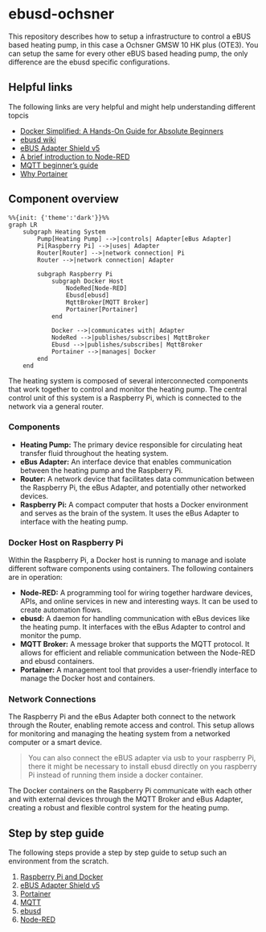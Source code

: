 # ebusd-ochsner

This repository describes how to setup a infrastructure to control a eBUS based heating pump, in this case a Ochsner GMSW 10 HK plus (OTE3). You can setup the same for every other eBUS based heading pump, the only difference are the ebusd specific configurations.

## Helpful links

The following links are very helpful and might help understanding different topcis

- [Docker Simplified: A Hands-On Guide for Absolute Beginners](https://www.freecodecamp.org/news/docker-simplified-96639a35ff36/)
- [ebusd wiki](https://github.com/john30/ebusd/wiki)
- [eBUS Adapter Shield v5](https://adapter.ebusd.eu/v5/)
- [A brief introduction to Node-RED](https://noderedguide.com/nr-lecture-1/)
- [MQTT beginner’s guide](https://www.u-blox.com/en/blogs/insights/mqtt-beginners-guide#:~:text=MQTT%20is%20a%20publish%2Dand,topics%20handled%20by%20a%20broker.)
- [Why Portainer](https://www.portainer.io/why-portainer)

## Component overview

```mermaid
%%{init: {'theme':'dark'}}%%
graph LR  
    subgraph Heating System  
        Pump[Heating Pump] -->|controls| Adapter[eBus Adapter]  
        Pi[Raspberry Pi] -->|uses| Adapter  
        Router[Router] -->|network connection| Pi  
        Router -->|network connection| Adapter  
  
        subgraph Raspberry Pi  
            subgraph Docker Host  
                NodeRed[Node-RED]  
                Ebusd[ebusd]  
                MqttBroker[MQTT Broker]  
                Portainer[Portainer]  
            end  
  
            Docker -->|communicates with| Adapter  
            NodeRed -->|publishes/subscribes| MqttBroker  
            Ebusd -->|publishes/subscribes| MqttBroker  
            Portainer -->|manages| Docker  
        end  
    end  

```

The heating system is composed of several interconnected components that work together to control and monitor the heating pump. The central control unit of this system is a Raspberry Pi, which is connected to the network via a general router.

### Components

- **Heating Pump:** The primary device responsible for circulating heat transfer fluid throughout the heating system.
- **eBus Adapter:** An interface device that enables communication between the heating pump and the Raspberry Pi.
- **Router:** A network device that facilitates data communication between the Raspberry Pi, the eBus Adapter, and potentially other networked devices.
- **Raspberry Pi:** A compact computer that hosts a Docker environment and serves as the brain of the system. It uses the eBus Adapter to interface with the heating pump.

### Docker Host on Raspberry Pi

Within the Raspberry Pi, a Docker host is running to manage and isolate different software components using containers. The following containers are in operation:

- **Node-RED:** A programming tool for wiring together hardware devices, APIs, and online services in new and interesting ways. It can be used to create automation flows.
- **ebusd:** A daemon for handling communication with eBus devices like the heating pump. It interfaces with the eBus Adapter to control and monitor the pump.
- **MQTT Broker:** A message broker that supports the MQTT protocol. It allows for efficient and reliable communication between the Node-RED and ebusd containers.
- **Portainer:** A management tool that provides a user-friendly interface to manage the Docker host and containers.

### Network Connections

The Raspberry Pi and the eBus Adapter both connect to the network through the Router, enabling remote access and control. This setup allows for monitoring and managing the heating system from a networked computer or a smart device.
>You can also connect the eBUS adapter via usb to your raspberry Pi, there it might be necessary to install ebusd directly on you raspberry Pi instead of running them inside a docker container.

The Docker containers on the Raspberry Pi communicate with each other and with external devices through the MQTT Broker and eBus Adapter, creating a robust and flexible control system for the heating pump.

## Step by step guide

The following steps provide a step by step guide to setup such an environment from the scratch.

1) [Raspberry Pi and Docker](./docs/raspberry_pi_docker.md)
2) [eBUS Adapter Shield v5](./docs/ebus_adapter.md)
3) [Portainer](./docs/portainer.md)
4) [MQTT](./docs/mqtt.md)
5) [ebusd](./docs/ebusd.md)
6) [Node-RED](./docs/nodered.md)

